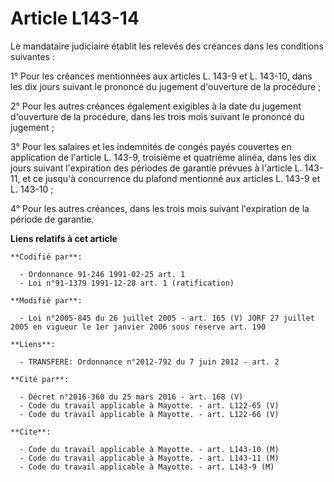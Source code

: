 # Article L143-14

Le mandataire judiciaire établit les relevés des créances dans les conditions suivantes :

1° Pour les créances mentionnées aux articles L. 143-9 et L. 143-10, dans les dix jours suivant le prononcé du jugement
d'ouverture de la procédure ;

2° Pour les autres créances également exigibles à la date du jugement d'ouverture de la procédure, dans les trois mois
suivant le prononcé du jugement ;

3° Pour les salaires et les indemnités de congés payés couvertes en application de l'article L. 143-9, troisième et quatrième
alinéa, dans les dix jours suivant l'expiration des périodes de garantie prévues à l'article L. 143-11, et ce jusqu'à
concurrence du plafond mentionné aux articles L. 143-9 et L. 143-10 ;

4° Pour les autres créances, dans les trois mois suivant l'expiration de la période de garantie.

**Liens relatifs à cet article**

	**Codifié par**:

	  - Ordonnance 91-246 1991-02-25 art. 1
	  - Loi n°91-1379 1991-12-28 art. 1 (ratification)

	**Modifié par**:

	  - Loi n°2005-845 du 26 juillet 2005 - art. 165 (V) JORF 27 juillet 2005 en vigueur le 1er janvier 2006 sous réserve art. 190

	**Liens**:

	  - TRANSFERE: Ordonnance n°2012-792 du 7 juin 2012 - art. 2

	**Cité par**:

	  - Décret n°2016-360 du 25 mars 2016 - art. 168 (V)
	  - Code du travail applicable à Mayotte. - art. L122-65 (V)
	  - Code du travail applicable à Mayotte. - art. L122-66 (V)

	**Cite**:

	  - Code du travail applicable à Mayotte. - art. L143-10 (M)
	  - Code du travail applicable à Mayotte. - art. L143-11 (M)
	  - Code du travail applicable à Mayotte. - art. L143-9 (M)

